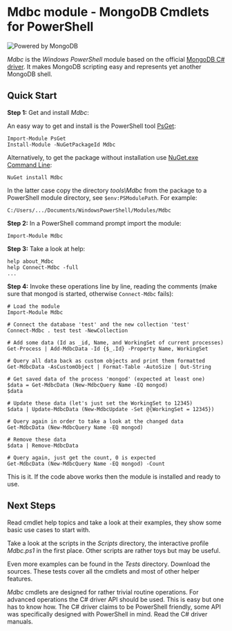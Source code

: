 Mdbc module - MongoDB Cmdlets for PowerShell
============================================

![Powered by MongoDB](https://github.com/downloads/nightroman/Mdbc/PoweredMongoDBblue50.png)

*Mdbc* is the *Windows PowerShell* module based on the official
[MongoDB C# driver](https://github.com/mongodb/mongo-csharp-driver).
It makes MongoDB scripting easy and represents yet another MongoDB shell.

## Quick Start

**Step 1:** Get and install *Mdbc*:

An easy way to get and install is the PowerShell tool
[PsGet](https://github.com/psget/psget):

    Import-Module PsGet
    Install-Module -NuGetPackageId Mdbc

Alternatively, to get the package without installation use
[NuGet.exe Command Line](http://nuget.codeplex.com/releases):

    NuGet install Mdbc

In the latter case copy the directory *tools\Mdbc* from the package to a
PowerShell module directory, see `$env:PSModulePath`. For example:

    C:/Users/.../Documents/WindowsPowerShell/Modules/Mdbc

**Step 2:** In a PowerShell command prompt import the module:

    Import-Module Mdbc

**Step 3:** Take a look at help:

    help about_Mdbc
    help Connect-Mdbc -full
    ...

**Step 4:** Invoke these operations line by line, reading the comments
(make sure that mongod is started, otherwise `Connect-Mdbc` fails):

    # Load the module
    Import-Module Mdbc

    # Connect the database 'test' and the new collection 'test'
    Connect-Mdbc . test test -NewCollection

    # Add some data (Id as _id, Name, and WorkingSet of current processes)
    Get-Process | Add-MdbcData -Id {$_.Id} -Property Name, WorkingSet

    # Query all data back as custom objects and print them formatted
    Get-MdbcData -AsCustomObject | Format-Table -AutoSize | Out-String

    # Get saved data of the process 'mongod' (expected at least one)
    $data = Get-MdbcData (New-MdbcQuery Name -EQ mongod)
    $data

    # Update these data (let's just set the WorkingSet to 12345)
    $data | Update-MdbcData (New-MdbcUpdate -Set @{WorkingSet = 12345})

    # Query again in order to take a look at the changed data
    Get-MdbcData (New-MdbcQuery Name -EQ mongod)

    # Remove these data
    $data | Remove-MdbcData

    # Query again, just get the count, 0 is expected
    Get-MdbcData (New-MdbcQuery Name -EQ mongod) -Count

This is it. If the code above works then the module is installed and ready to use.

Next Steps
----------

Read cmdlet help topics and take a look at their examples, they show some basic
use cases to start with.

Take a look at the scripts in the *Scripts* directory, the interactive profile
*Mdbc.ps1* in the first place. Other scripts are rather toys but may be useful.

Even more examples can be found in the *Tests* directory. Download the sources.
These tests cover all the cmdlets and most of other helper features.

*Mdbc* cmdlets are designed for rather trivial routine operations. For advanced
operations the C# driver API should be used. This is easy but one has to know
how. The C# driver claims to be PowerShell friendly, some API was specifically
designed with PowerShell in mind. Read the C# driver manuals.
